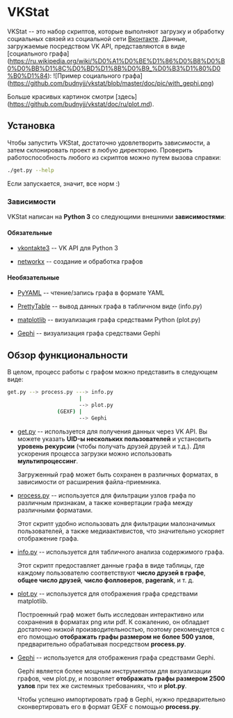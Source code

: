 # VKStat

VKStat -- это набор скриптов, которые выполняют загрузку и обработку
социальных связей из социальной сети [Вконтакте](https://vk.com).
Данные, загружаемые посредством VK API, представляются в виде 
[социального графа]
(https://ru.wikipedia.org/wiki/%D0%A1%D0%BE%D1%86%D0%B8%D0%B0%D0%BB%D1%8C%D0%BD%D1%8B%D0%B9_%D0%B3%D1%80%D0%B0%D1%84):
![Пример социального графа]
(https://github.com/budnyjj/vkstat/blob/master/doc/pic/with_gephi.png)

Больше красивых картинок смотри [здесь]
(https://github.com/budnyjj/vkstat/doc/ru/plot.md).

## Установка

Чтобы запустить VKStat, достаточно удовлетворить зависимости,
а затем склонировать проект в любую директорию.
Проверить работоспособность любого из скриптов можно путем вызова справки:

```bash
./get.py --help
```

Если запускается, значит, все норм :)

### Зависимости

VKStat написан на **Python 3** со следующими внешними **зависимостями**:

#### Обязательные

* [vkontakte3](https://github.com/budnyjj/vkontakte3) --
VK API для Python 3

* [networkx](https://networkx.github.io/) --
создание и обработка графов

#### Необязательные

* [PyYAML](https://pypi.python.org/pypi/PyYAML) --
чтение/запись графа в формате YAML

* [PrettyTable](https://pypi.python.org/pypi/PrettyTable) --
вывод данных графа в табличном виде (info.py)

* [matplotlib](http://matplotlib.org/) -- визуализация графа средствами Python
(plot.py)

* [Gephi](http://gephi.github.io/) -- визуализация графа средствами Gephi

## Обзор функциональности

В целом, процесс работы с графом можно представить в следующем виде:

```bash
get.py --> process.py ---> info.py
                       |
                       --> plot.py
                (GEXF) |
                       --> Gephi
```

* [get.py](https://github.com/budnyjj/vkstat/blob/master/get.py) --
  используется для получения данных через VK API.
  Вы можете указать **UID-ы нескольких пользователей**
  и установить **уровень рекурсии** (чтобы получать друзей друзей и т.д.). 
  Для ускорения процесса загрузки можно использовать **мультипроцессинг**.

  Загруженный граф может быть сохранен в различных форматах,
  в зависимости от расширения файла-приемника.

* [process.py](https://github.com/budnyjj/vkstat/blob/master/process.py) --
  используется для фильтрации узлов графа по различным признакам,
  а также конвертации графа между различными форматами.

  Этот скрипт удобно использовать для фильтрации малозначимых пользователей,
  а также медиаактивистов, что значительно ускоряет отображение графа.

* [info.py](https://github.com/budnyjj/vkstat/blob/master/info.py) --
  используется для табличного анализа содержимого графа.

  Этот скрипт предоставляет данные графа в виде таблицы, где каждому пользователю
  соответствуют **число друзей в графе**, **общее число друзей**, **число фолловеров**,
  **pagerank**, и т. д.

* [plot.py](https://github.com/budnyjj/vkstat/blob/master/plot.py) --
  используется для отображения графа средствами matplotlib.

  Построенный граф может быть исследован интерактивно или сохранения
  в форматах png или pdf.
  К сожалению, он обладает достаточно низкой производительностью,
  поэтому рекомендуется с его помощью **отображать графы размером не более 500 узлов**,
  предварительно обрабатывая посредством **process.py**.

* [Gephi](http://gephi.github.io/) --
  используется для отображения графа средствами Gephi.
 
  Gephi является более мощным инструментом для визуализации графов, чем plot.py,
  и позволяет **отображать графы размером 2500 узлов** при тех же системных требованиях,
  что и **plot.py**.

  Чтобы успешно импортировать граф в Gephi, нужно предварительно
  сконвертировать его в формат GEXF c помощью **process.py**.
